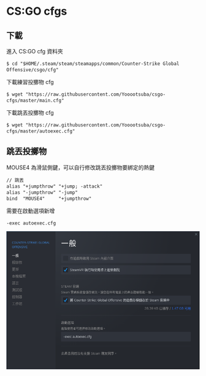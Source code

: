# CS:GO cfgs

## 下載

進入 CS:GO cfg 資料夾

```
$ cd "$HOME/.steam/steam/steamapps/common/Counter-Strike Global Offensive/csgo/cfg"
```

下載練習投擲物 cfg

```
$ wget "https://raw.githubusercontent.com/Yooootsuba/csgo-cfgs/master/main.cfg"
```

下載跳丟投擲物 cfg

```
$ wget "https://raw.githubusercontent.com/Yooootsuba/csgo-cfgs/master/autoexec.cfg"
```

## 跳丟投擲物

MOUSE4 為滑鼠側鍵，可以自行修改跳丟投擲物要綁定的熱鍵

```
// 跳丟
alias "+jumpthrow" "+jump; -attack"
alias "-jumpthrow" "-jump"
bind  "MOUSE4"     "+jumpthrow"
```

需要在啟動選項新增

```
-exec autoexec.cfg
```

![](./autoexec.png)
